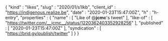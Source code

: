 {
  "kind" : "likes",
  "slug" : "2020/01/s1lkb",
  "client_id" : "https://indigenous.realize.be",
  "date" : "2020-01-23T15:47:00Z",
  "h" : "h-entry",
  "properties" : {
    "name" : [ "Like of @__jcmc__'s tweet" ],
    "like-of" : [ "https://twitter.com/__jcmc__/status/1220362403352928256" ],
    "published" : [ "2020-01-23T15:47:00Z" ],
    "syndication" : [ "https://brid.gy/publish/twitter" ]
  }
}
